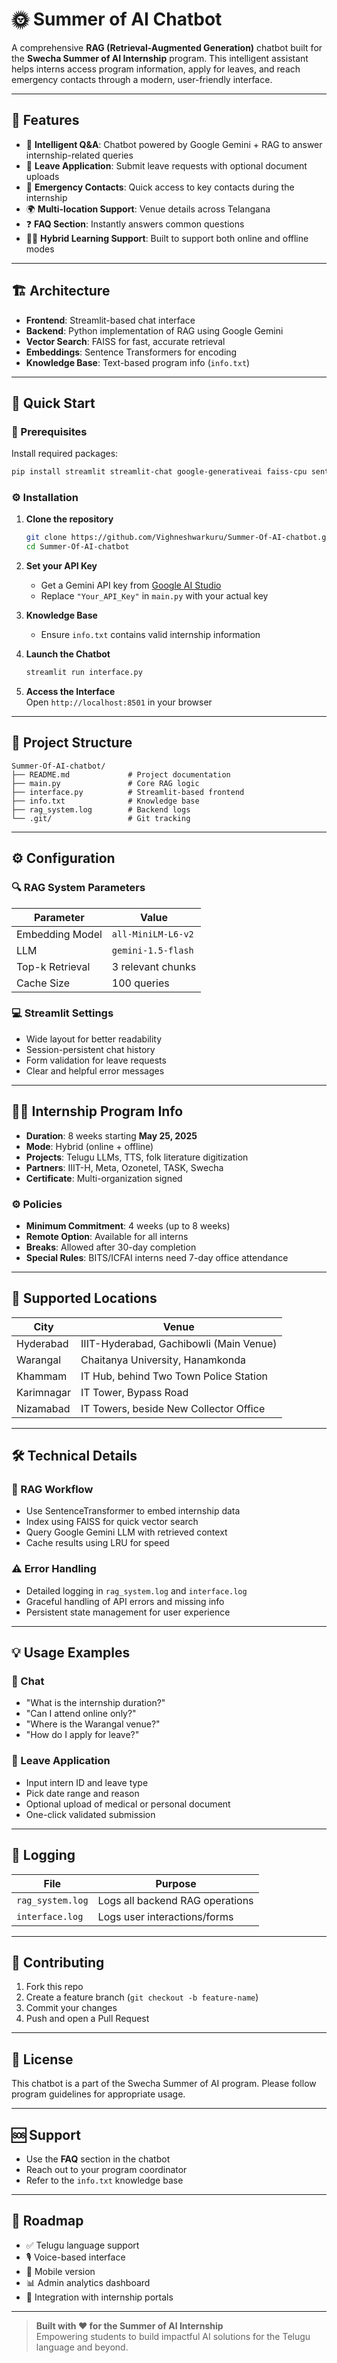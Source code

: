 
# 🌞 Summer of AI Chatbot

A comprehensive **RAG (Retrieval-Augmented Generation)** chatbot built for the **Swecha Summer of AI Internship** program. This intelligent assistant helps interns access program information, apply for leaves, and reach emergency contacts through a modern, user-friendly interface.

---

## 🌟 Features

- 💬 **Intelligent Q&A**: Chatbot powered by Google Gemini + RAG to answer internship-related queries
- 📝 **Leave Application**: Submit leave requests with optional document uploads
- 🚨 **Emergency Contacts**: Quick access to key contacts during the internship
- 🌍 **Multi-location Support**: Venue details across Telangana
- ❓ **FAQ Section**: Instantly answers common questions
- 🧑‍💻 **Hybrid Learning Support**: Built to support both online and offline modes

---

## 🏗️ Architecture

- **Frontend**: Streamlit-based chat interface
- **Backend**: Python implementation of RAG using Google Gemini
- **Vector Search**: FAISS for fast, accurate retrieval
- **Embeddings**: Sentence Transformers for encoding
- **Knowledge Base**: Text-based program info (`info.txt`)

---

## 🚀 Quick Start

### 🔧 Prerequisites

Install required packages:

```bash
pip install streamlit streamlit-chat google-generativeai faiss-cpu sentence-transformers numpy pandas
```

### ⚙️ Installation

1. **Clone the repository**  
   ```bash
   git clone https://github.com/Vighneshwarkuru/Summer-Of-AI-chatbot.git
   cd Summer-Of-AI-chatbot
   ```

2. **Set your API Key**  
   - Get a Gemini API key from [Google AI Studio](https://makersuite.google.com/app/apikey)
   - Replace `"Your_API_Key"` in `main.py` with your actual key

3. **Knowledge Base**  
   - Ensure `info.txt` contains valid internship information

4. **Launch the Chatbot**  
   ```bash
   streamlit run interface.py
   ```

5. **Access the Interface**  
   Open `http://localhost:8501` in your browser

---

## 📁 Project Structure

```
Summer-Of-AI-chatbot/
├── README.md             # Project documentation
├── main.py               # Core RAG logic
├── interface.py          # Streamlit-based frontend
├── info.txt              # Knowledge base
├── rag_system.log        # Backend logs
└── .git/                 # Git tracking
```

---

## ⚙️ Configuration

### 🔍 RAG System Parameters

| Parameter        | Value                         |
|------------------|-------------------------------|
| Embedding Model  | `all-MiniLM-L6-v2`            |
| LLM              | `gemini-1.5-flash`            |
| Top-k Retrieval  | 3 relevant chunks             |
| Cache Size       | 100 queries                   |

### 💻 Streamlit Settings

- Wide layout for better readability
- Session-persistent chat history
- Form validation for leave requests
- Clear and helpful error messages

---

## 🧑‍🎓 Internship Program Info

- **Duration**: 8 weeks starting **May 25, 2025**
- **Mode**: Hybrid (online + offline)
- **Projects**: Telugu LLMs, TTS, folk literature digitization
- **Partners**: IIIT-H, Meta, Ozonetel, TASK, Swecha
- **Certificate**: Multi-organization signed

### ⚙️ Policies

- **Minimum Commitment**: 4 weeks (up to 8 weeks)
- **Remote Option**: Available for all interns
- **Breaks**: Allowed after 30-day completion
- **Special Rules**: BITS/ICFAI interns need 7-day office attendance

---

## 🏢 Supported Locations

| City        | Venue                                                   |
|-------------|----------------------------------------------------------|
| Hyderabad   | IIIT-Hyderabad, Gachibowli (Main Venue)                 |
| Warangal    | Chaitanya University, Hanamkonda                        |
| Khammam     | IT Hub, behind Two Town Police Station                  |
| Karimnagar  | IT Tower, Bypass Road                                   |
| Nizamabad   | IT Towers, beside New Collector Office                  |

---

## 🛠️ Technical Details

### 🧠 RAG Workflow

- Use SentenceTransformer to embed internship data
- Index using FAISS for quick vector search
- Query Google Gemini LLM with retrieved context
- Cache results using LRU for speed

### ⚠️ Error Handling

- Detailed logging in `rag_system.log` and `interface.log`
- Graceful handling of API errors and missing info
- Persistent state management for user experience

---

## 💡 Usage Examples

### 🤖 Chat

- "What is the internship duration?"
- "Can I attend online only?"
- "Where is the Warangal venue?"
- "How do I apply for leave?"

### 📝 Leave Application

- Input intern ID and leave type
- Pick date range and reason
- Optional upload of medical or personal document
- One-click validated submission

---

## 📝 Logging

| File              | Purpose                          |
|------------------|----------------------------------|
| `rag_system.log`  | Logs all backend RAG operations |
| `interface.log`   | Logs user interactions/forms     |

---

## 🤝 Contributing

1. Fork this repo
2. Create a feature branch (`git checkout -b feature-name`)
3. Commit your changes
4. Push and open a Pull Request

---

## 📄 License

This chatbot is a part of the Swecha Summer of AI program. Please follow program guidelines for appropriate usage.

---

## 🆘 Support

- Use the **FAQ** section in the chatbot
- Reach out to your program coordinator
- Refer to the `info.txt` knowledge base

---

## 🔮 Roadmap

- ✅ Telugu language support
- 🎙️ Voice-based interface
- 📱 Mobile version
- 📊 Admin analytics dashboard
- 🔗 Integration with internship portals

---

> **Built with ❤️ for the Summer of AI Internship**  
> Empowering students to build impactful AI solutions for the Telugu language and beyond.
